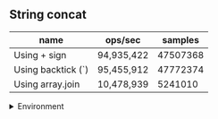 ## String concat

|name|ops/sec|samples|
|-|-|-|
|Using + sign|94,935,422|47507368|
|Using backtick (`)|95,455,912|47772374|
|Using array.join|10,478,939|5241010|


<details>
<summary>Environment</summary>

* __Machine:__ linux x64 | 4 vCPUs | 7.6GB Mem
* __Run:__ Thu Sep 04 2025 19:34:51 GMT+0000 (Coordinated Universal Time)
* __Node:__ `v24.6.0`
</details>

<!--
{"environment":{"platform":"linux","arch":"x64","cpus":4,"totalMemory":7.597843170166016},"benchmarks":[{"name":"Using + sign","samples":47507368,"opsSec":94935422.0118094},{"name":"Using backtick (`)","samples":47772374,"opsSec":95455912.1462729},{"name":"Using array.join","samples":5241010,"opsSec":10478939.422346497}]}-->
